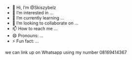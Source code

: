 - 👋 Hi, I’m @Skiszybelz
- 👀 I’m interested in ...
- 🌱 I’m currently learning ...
- 💞️ I’m looking to collaborate on ...
- 📫 How to reach me ...
- 😄 Pronouns: ...
- ⚡ Fun fact: ...

<!---
Skiszybelz/Skiszybelz is a ✨ special ✨ repository because its `README.md` (this file) appears on your GitHub profile.
You can click the Preview link to take a look at your changes.
--->we can link up on Whatsapp using my number 08169414367
